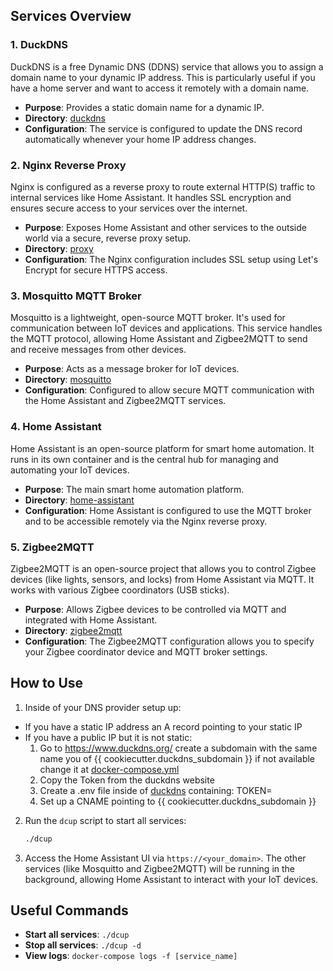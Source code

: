 ## Services Overview

### 1. DuckDNS

DuckDNS is a free Dynamic DNS (DDNS) service that allows you to assign a domain name to your dynamic IP address. This is
particularly useful if you have a home server and want to access it remotely with a domain name.

- **Purpose**: Provides a static domain name for a dynamic IP.
- **Directory**: [duckdns](duckdns)
- **Configuration**: The service is configured to update the DNS record automatically whenever your home IP address
  changes.

### 2. Nginx Reverse Proxy

Nginx is configured as a reverse proxy to route external HTTP(S) traffic to internal services like Home Assistant. It
handles SSL encryption and ensures secure access to your services over the internet.

- **Purpose**: Exposes Home Assistant and other services to the outside world via a secure, reverse proxy setup.
- **Directory**: [proxy](proxy)
- **Configuration**: The Nginx configuration includes SSL setup using Let's Encrypt for secure HTTPS access.

### 3. Mosquitto MQTT Broker

Mosquitto is a lightweight, open-source MQTT broker. It's used for communication between IoT devices and applications.
This service handles the MQTT protocol, allowing Home Assistant and Zigbee2MQTT to send and receive messages from other
devices.

- **Purpose**: Acts as a message broker for IoT devices.
- **Directory**: [mosquitto](mosquitto)
- **Configuration**: Configured to allow secure MQTT communication with the Home Assistant and Zigbee2MQTT services.

### 4. Home Assistant

Home Assistant is an open-source platform for smart home automation. It runs in its own container and is the central hub
for managing and automating your IoT devices.

- **Purpose**: The main smart home automation platform.
- **Directory**: [home-assistant](home-assistant)
- **Configuration**: Home Assistant is configured to use the MQTT broker and to be accessible remotely via the Nginx
  reverse proxy.

### 5. Zigbee2MQTT

Zigbee2MQTT is an open-source project that allows you to control Zigbee devices (like lights, sensors, and locks) from
Home Assistant via MQTT. It works with various Zigbee coordinators (USB sticks).

- **Purpose**: Allows Zigbee devices to be controlled via MQTT and integrated with Home Assistant.
- **Directory**: [zigbee2mqtt](zigbee2mqtt)
- **Configuration**: The Zigbee2MQTT configuration allows you to specify your Zigbee coordinator device and MQTT broker
  settings.

## How to Use

1. Inside of your DNS provider setup up:

- If you have a static IP address an A record pointing to your static IP
- If you have a public IP but it is not static:
    1. Go to https://www.duckdns.org/ create a subdomain with the same name you of {{ cookiecutter.duckdns_subdomain }} 
       if not available change it at [docker-compose.yml](duckdns%2Fdocker-compose.yml)
    2. Copy the Token from the duckdns website
    3. Create a .env file inside of [duckdns](duckdns) containing:
       TOKEN=<your-duckdns-token>
    4. Set up a CNAME pointing to {{ cookiecutter.duckdns_subdomain }} 


2. Run the `dcup` script to start all services:

   ```bash
   ./dcup
   ```

3. Access the Home Assistant UI via `https://<your_domain>`. The other services (like Mosquitto and Zigbee2MQTT) will be
   running in the background, allowing Home Assistant to interact with your IoT devices.

## Useful Commands

- **Start all services**: `./dcup`
- **Stop all services**: `./dcup -d`
- **View logs**: `docker-compose logs -f [service_name]`